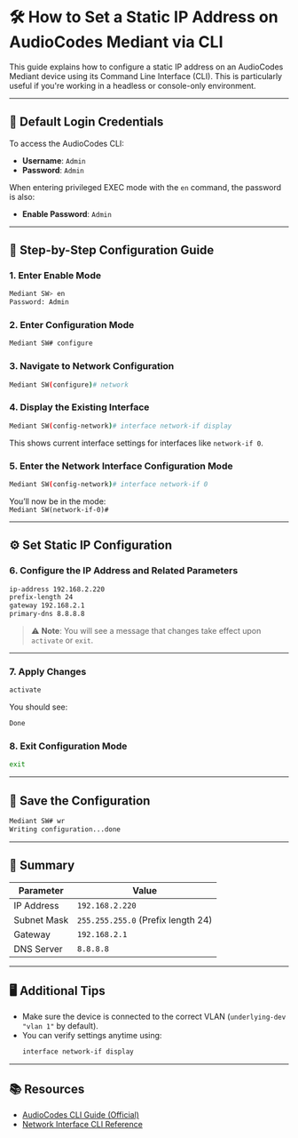 # 🛠️ How to Set a Static IP Address on AudioCodes Mediant via CLI

This guide explains how to configure a static IP address on an AudioCodes Mediant device using its Command Line Interface (CLI). This is particularly useful if you're working in a headless or console-only environment.

---

## 🔐 Default Login Credentials

To access the AudioCodes CLI:

- **Username**: `Admin`
- **Password**: `Admin`

When entering privileged EXEC mode with the `en` command, the password is also:

- **Enable Password**: `Admin`

---

## 🧭 Step-by-Step Configuration Guide

### 1. Enter Enable Mode

```bash
Mediant SW> en
Password: Admin
```

### 2. Enter Configuration Mode

```bash
Mediant SW# configure
```

### 3. Navigate to Network Configuration

```bash
Mediant SW(configure)# network
```

### 4. Display the Existing Interface

```bash
Mediant SW(config-network)# interface network-if display
```

This shows current interface settings for interfaces like `network-if 0`.

### 5. Enter the Network Interface Configuration Mode

```bash
Mediant SW(config-network)# interface network-if 0
```

You’ll now be in the mode:  
`Mediant SW(network-if-0)#`

---

## ⚙️ Set Static IP Configuration

### 6. Configure the IP Address and Related Parameters

```bash
ip-address 192.168.2.220
prefix-length 24
gateway 192.168.2.1
primary-dns 8.8.8.8
```

> ⚠️ **Note**: You will see a message that changes take effect upon `activate` or `exit`.

---

### 7. Apply Changes

```bash
activate
```

You should see:
```bash
Done
```

### 8. Exit Configuration Mode

```bash
exit
```

---

## 💾 Save the Configuration

```bash
Mediant SW# wr
Writing configuration...done
```

---

## 📌 Summary

| Parameter     | Value            |
|---------------|------------------|
| IP Address    | `192.168.2.220`  |
| Subnet Mask   | `255.255.255.0` (Prefix length 24) |
| Gateway       | `192.168.2.1`    |
| DNS Server    | `8.8.8.8`        |

---

## 🖥️ Additional Tips

- Make sure the device is connected to the correct VLAN (`underlying-dev "vlan 1"` by default).
- You can verify settings anytime using:
  ```bash
  interface network-if display
  ```

---

## 📚 Resources

- [AudioCodes CLI Guide (Official)](https://www.audiocodes.com/library/technical-documents)
- [Network Interface CLI Reference](https://www.audiocodes.com/knowledge-center)
